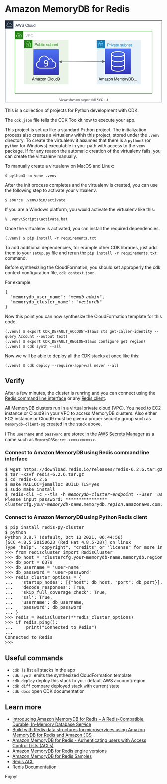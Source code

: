 
# Amazon MemoryDB for Redis

![amazon-memorydb-for-redis](./amazon-memorydb.svg)

This is a collection of projects for Python development with CDK.

The `cdk.json` file tells the CDK Toolkit how to execute your app.

This project is set up like a standard Python project.  The initialization
process also creates a virtualenv within this project, stored under the `.venv`
directory.  To create the virtualenv it assumes that there is a `python3`
(or `python` for Windows) executable in your path with access to the `venv`
package. If for any reason the automatic creation of the virtualenv fails,
you can create the virtualenv manually.

To manually create a virtualenv on MacOS and Linux:

```
$ python3 -m venv .venv
```

After the init process completes and the virtualenv is created, you can use the following
step to activate your virtualenv.

```
$ source .venv/bin/activate
```

If you are a Windows platform, you would activate the virtualenv like this:

```
% .venv\Scripts\activate.bat
```

Once the virtualenv is activated, you can install the required dependencies.

```
(.venv) $ pip install -r requirements.txt
```

To add additional dependencies, for example other CDK libraries, just add
them to your `setup.py` file and rerun the `pip install -r requirements.txt`
command.

Before synthesizing the CloudFormation, you should set approperly the cdk context configuration file, `cdk.context.json`.

For example:

<pre>
{
  "memorydb_user_name": "<i>memdb-admin</i>",
  "memorydb_cluster_name": "<i>vectordb</i>"
}
</pre>

Now this point you can now synthesize the CloudFormation template for this code.

```
(.venv) $ export CDK_DEFAULT_ACCOUNT=$(aws sts get-caller-identity --query Account --output text)
(.venv) $ export CDK_DEFAULT_REGION=$(aws configure get region)
(.venv) $ cdk synth --all
```

Now we will be able to deploy all the CDK stacks at once like this:

```
(.venv) $ cdk deploy --require-approval never --all
```

## Verify

After a few minutes, the cluster is running and you can connect using the [Redis command line interface](https://redis.io/topics/rediscli) or any [Redis client](https://redis.io/clients).

All MemoryDB clusters run in a virtual private cloud (VPC). You need to EC2 instance or Cloud9 in your VPC to access MemoryDB clusters. Also either EC2 instance or Cloud9 must be given a proper security group such as `memorydb-client-sg` created in the stack above.

:information_source: The `username` and `password` are stored in the [AWS Secrets Manager](https://console.aws.amazon.com/secretsmanager/listsecrets) as a name such as `MemoryDBSecret-xxxxxxxxxxxx`.


### Connect to Amazon MemoryDB using Redis command line interface

<pre>
$ wget https://download.redis.io/releases/redis-6.2.6.tar.gz
$ tar -xzvf redis-6.2.6.tar.gz
$ cd redis-6.2.6
$ make MALLOC=jemalloc BUILD_TLS=yes
$ sudo make install
$ redis-cli -c --tls -h <i>memorydb-cluster-endpoint</i> --user <i>'user-name'</i> --askpass
Please input password: ****************
clustercfg.<i>your-memorydb-name</i>.memorydb.<i>region</i>.amazonaws.com:6379>
</pre>

### Connect to Amazon MemoryDB using Python Redis client

<pre>
$ pip install redis-py-cluster
$ python
Python 3.9.7 (default, Oct 13 2021, 06:44:56)
[GCC 4.8.5 20150623 (Red Hat 4.8.5-28)] on linux
Type "help", "copyright", "credits" or "license" for more information.
>>> from rediscluster import RedisCluster
>>> db_host = 'clustercfg.your-memorydb-name.memorydb.region.amazonaws.com'
>>> db_port = 6379
>>> db_username = 'user-name'
>>> db_password = 'user-password'
>>> redis_cluster_options = {
...   'startup_nodes': [{"host": db_host, "port": db_port}],
...   'decode_responses': True,
...   'skip_full_coverage_check': True,
...   'ssl': True,
...   'username': db_username,
...   'password': db_password
... }
>>> redis = RedisCluster(**redis_cluster_options)
>>> if redis.ping():
...     print("Connected to Redis")
...
Connected to Redis
>>>
</pre>

## Useful commands

 * `cdk ls`          list all stacks in the app
 * `cdk synth`       emits the synthesized CloudFormation template
 * `cdk deploy`      deploy this stack to your default AWS account/region
 * `cdk diff`        compare deployed stack with current state
 * `cdk docs`        open CDK documentation

## Learn more

 * [Introducing Amazon MemoryDB for Redis – A Redis-Compatible, Durable, In-Memory Database Service](https://aws.amazon.com/blogs/aws/introducing-amazon-memorydb-for-redis-a-redis-compatible-durable-in-memory-database-service/)
 * [Build with Redis data structures for microservices using Amazon MemoryDB for Redis and Amazon ECS](https://aws.amazon.com/blogs/database/build-with-redis-data-structures-for-microservices-using-amazon-memorydb-for-redis-and-amazon-ecs/)
 * [Amazon MemoryDB for Redis - Authenticating users with Access Control Lists (ACLs)](https://docs.aws.amazon.com/memorydb/latest/devguide/clusters.acls.html)
 * [Amazon MemoryDB for Redis engine versions](https://docs.aws.amazon.com/memorydb/latest/devguide/engine-versions.html)
 * [Amazon MemoryDB for Redis Samples](https://github.com/aws-samples/amazon-memorydb-for-redis-samples)
 * [Redis ACL](https://redis.io/topics/acl)
 * [Redis Documentation](https://redis.io/documentation)

Enjoy!
